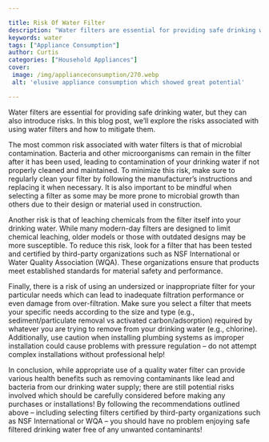 ```yaml
---

title: Risk Of Water Filter
description: "Water filters are essential for providing safe drinking water, but they can also introduce risks. In this blog post, we’ll explore...learn more about it now"
keywords: water
tags: ["Appliance Consumption"]
author: Curtis
categories: ["Household Appliances"]
cover: 
 image: /img/applianceconsumption/270.webp
 alt: 'elusive appliance consumption which showed great potential'

---
```


Water filters are essential for providing safe drinking water, but they can also introduce risks. In this blog post, we’ll explore the risks associated with using water filters and how to mitigate them.

The most common risk associated with water filters is that of microbial contamination. Bacteria and other microorganisms can remain in the filter after it has been used, leading to contamination of your drinking water if not properly cleaned and maintained. To minimize this risk, make sure to regularly clean your filter by following the manufacturer’s instructions and replacing it when necessary. It is also important to be mindful when selecting a filter as some may be more prone to microbial growth than others due to their design or material used in construction.

Another risk is that of leaching chemicals from the filter itself into your drinking water. While many modern-day filters are designed to limit chemical leaching, older models or those with outdated designs may be more susceptible. To reduce this risk, look for a filter that has been tested and certified by third-party organizations such as NSF International or Water Quality Association (WQA). These organizations ensure that products meet established standards for material safety and performance. 

Finally, there is a risk of using an undersized or inappropriate filter for your particular needs which can lead to inadequate filtration performance or even damage from over-filtration. Make sure you select a filter that meets your specific needs according to the size and type (e.g., sediment/particulate removal vs activated carbon/adsorption) required by whatever you are trying to remove from your drinking water (e.g., chlorine). Additionally, use caution when installing plumbing systems as improper installation could cause problems with pressure regulation – do not attempt complex installations without professional help! 

In conclusion, while appropriate use of a quality water filter can provide various health benefits such as removing contaminants like lead and bacteria from our drinking water supply; there are still potential risks involved which should be carefully considered before making any purchases or installations! By following the recommendations outlined above – including selecting filters certified by third-party organizations such as NSF International or WQA – you should have no problem enjoying safe filtered drinking water free of any unwanted contaminants!
